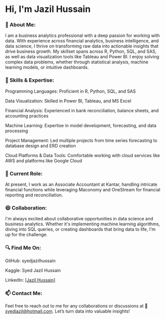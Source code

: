 # Hi, I'm Jazil Hussain
### 👀 About Me:
I am a business analytics professional with a deep passion for working with data. With experience across financial analytics, business intelligence, and data science, I thrive on transforming raw data into actionable insights that drive business growth. My skillset spans across R, Python, SQL, and SAS, as well as data visualization tools like Tableau and Power BI. I enjoy solving complex data problems, whether through statistical analysis, machine learning models, or intuitive dashboards.

### 💫 Skills & Expertise:

Programming Languages: Proficient in R, Python, SQL, and SAS

Data Visualization: Skilled in Power BI, Tableau, and MS Excel

Financial Analysis: Experienced in bank reconciliation, balance sheets, and accounting practices

Machine Learning: Expertise in model development, forecasting, and data processing

Project Management: Led multiple projects from time series forecasting to database design and ERD creation

Cloud Platforms & Data Tools: Comfortable working with cloud services like AWS and platforms like Google Cloud


### 💼 Current Role:

At present, I work as an Associate Accountant at Kantar, handling intricate financial functions while leveraging Maconomy and OneStream for financial reporting and reconciliation.

### 😄 Collaboration:

I'm always excited about collaborative opportunities in data science and business analytics. Whether it's implementing machine learning algorithms, diving into SQL queries, or creating dashboards that bring data to life, I'm up for the challenge.

### 🔍 Find Me On:

GitHub: syedjazilhussain

Kaggle: Syed Jazil Hussain

LinkedIn: [[Jazil Hussain]
](https://www.linkedin.com/in/jazil-hussain-258826218/)
### 📫 Contact Me:

Feel free to reach out to me for any collaborations or discussions at 📧 syedjazil@hotmail.com. Let’s turn data into valuable insights!
